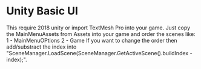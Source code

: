 # Unity Basic UI
This require 2018 unity or import TextMesh Pro into your game. Just copy the MainMenuAssets from Assets into your game and order the scenes like: 
1 - MainMenuOPtions
2 - Game
If you want to change the order then add/substract the index into "SceneManager.LoadScene(SceneManager.GetActiveScene().buildIndex - index);".
